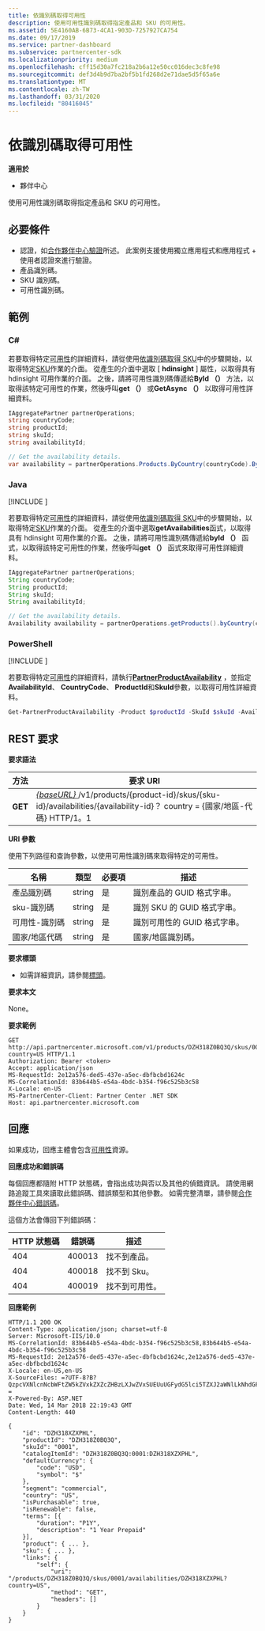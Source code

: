 ```yaml
---
title: 依識別碼取得可用性
description: 使用可用性識別碼取得指定產品和 SKU 的可用性。
ms.assetid: 5E4160AB-6B73-4CA1-903D-7257927CA754
ms.date: 09/17/2019
ms.service: partner-dashboard
ms.subservice: partnercenter-sdk
ms.localizationpriority: medium
ms.openlocfilehash: cff15d30a7fc218a2b6a12e50cc016dec3c8fe98
ms.sourcegitcommit: def3d4b9d7ba2bf5b1fd268d2e71dae5d5f65a6e
ms.translationtype: MT
ms.contentlocale: zh-TW
ms.lasthandoff: 03/31/2020
ms.locfileid: "80416045"
---
```

# <a name="get-an-availability-by-id"></a>依識別碼取得可用性 

**適用於**

- 夥伴中心

使用可用性識別碼取得指定產品和 SKU 的可用性。

## <a name="span-idprerequisitesspan-idprerequisitesspan-idprerequisitesprerequisites"></a><span id="Prerequisites"/><span id="prerequisites"/><span id="PREREQUISITES"/>必要條件

- 認證，如[合作夥伴中心驗證](partner-center-authentication.md)所述。 此案例支援使用獨立應用程式和應用程式 + 使用者認證來進行驗證。
- 產品識別碼。 
- SKU 識別碼。 
- 可用性識別碼。 

## <a name="span-idexamplesspan-idexamplesspan-idexamplesexamples"></a><span id="Examples"/><span id="examples"><span id="EXAMPLES"/>範例

### <a name="c"></a>C# 

若要取得特定[可用性](product-resources.md#availability)的詳細資料，請從使用[依識別碼取得 SKU](get-a-sku-by-id.md)中的步驟開始，以取得特定[SKU](product-resources.md#sku)作業的介面。 從產生的介面中選取 [ **hdinsight** ] 屬性，以取得具有 hdinsight 可用作業的介面。 之後，請將可用性識別碼傳遞給**ById （）** 方法，以取得該特定可用性的作業，然後呼叫**get （）** 或**GetAsync （）** 以取得可用性詳細資料。

```csharp
IAggregatePartner partnerOperations;
string countryCode;
string productId; 
string skuId;
string availabilityId;

// Get the availability details.
var availability = partnerOperations.Products.ByCountry(countryCode).ById(productId).Skus.ById(skuId).Availabilities.ById(availabilityId).Get();
```

### <a name="java"></a>Java

[!INCLUDE [<Partner Center Java SDK support details>](<../includes/java-sdk-support.md>)]

若要取得特定[可用性](product-resources.md#availability)的詳細資料，請從使用[依識別碼取得 SKU](get-a-sku-by-id.md)中的步驟開始，以取得特定[SKU](product-resources.md#sku)作業的介面。 從產生的介面中選取**getAvailabilities**函式，以取得具有 hdinsight 可用作業的介面。 之後，請將可用性識別碼傳遞給**byId （）** 函式，以取得該特定可用性的作業，然後呼叫**get （）** 函式來取得可用性詳細資料。

```java
IAggregatePartner partnerOperations;
String countryCode;
String productId; 
String skuId;
String availabilityId;

// Get the availability details.
Availability availability = partnerOperations.getProducts().byCountry(countryCode).byId(productId).getSkus().byId(skuId).getAvailabilities().byId(availabilityId).get();
```

### <a name="powershell"></a>PowerShell

[!INCLUDE [<Partner Center PowerShell module support details>](<../includes/powershell-module-support.md>)]

若要取得特定[可用性](product-resources.md#availability)的詳細資料，請執行[**PartnerProductAvailability**](https://github.com/Microsoft/Partner-Center-PowerShell/blob/master/docs/help/Get-PartnerProductAvailability.md) ，並指定**AvailabilityId**、 **CountryCode**、 **ProductId**和**SkuId**參數，以取得可用性詳細資料。

```powershell
Get-PartnerProductAvailability -Product $productId -SkuId $skuId -AvailabilityId $availabilityId
```

## <a name="span-idrest_requestspan-idrest_requestspan-idrest_requestrest-request"></a><span id="REST_Request"/><span id="rest_request"/><span id="REST_REQUEST"/>REST 要求

**要求語法**

| 方法  | 要求 URI |
|---------|------------------------------------------------------------------------------------------------------------------------------------------------------------|
| **GET** | [ *{baseURL}* ](partner-center-rest-urls.md)/v1/products/{product-id}/skus/{sku-id}/availabilities/{availability-id}？ country = {國家/地區-代碼} HTTP/1。1         |

**URI 參數**

使用下列路徑和查詢參數，以使用可用性識別碼來取得特定的可用性。

| 名稱                   | 類型     | 必要項 | 描述                                                     |
|------------------------|----------|----------|-----------------------------------------------------------------|
| 產品識別碼             | string   | 是      | 識別產品的 GUID 格式字串。            |
| sku-識別碼                 | string   | 是      | 識別 SKU 的 GUID 格式字串。                |
| 可用性-識別碼        | string   | 是      | 識別可用性的 GUID 格式字串。       |
| 國家/地區代碼           | string   | 是      | 國家/地區識別碼。                                            |

 
**要求標頭**

- 如需詳細資訊，請參閱[標頭](headers.md)。

**要求本文**

None。

**要求範例**

```http
GET http://api.partnercenter.microsoft.com/v1/products/DZH318Z0BQ3Q/skus/0001/availabilities/DZH318XZXPHL?country=US HTTP/1.1
Authorization: Bearer <token>
Accept: application/json
MS-RequestId: 2e12a576-ded5-437e-a5ec-dbfbcbd1624c
MS-CorrelationId: 83b644b5-e54a-4bdc-b354-f96c525b3c58
X-Locale: en-US
MS-PartnerCenter-Client: Partner Center .NET SDK
Host: api.partnercenter.microsoft.com
```

## <a name="span-idresponsespan-idresponsespan-idresponseresponse"></a><span id="Response"/><span id="response"/><span id="RESPONSE"/>回應

如果成功，回應主體會包含[可用性](product-resources.md#availability)資源。

**回應成功和錯誤碼**

每個回應都隨附 HTTP 狀態碼，會指出成功與否以及其他的偵錯資訊。 請使用網路追蹤工具來讀取此錯誤碼、錯誤類型和其他參數。 如需完整清單，請參閱[合作夥伴中心錯誤碼](error-codes.md)。

這個方法會傳回下列錯誤碼：

| HTTP 狀態碼     | 錯誤碼   | 描述                                                                                               |
|----------------------|--------------|-----------------------------------------------------------------------------------------------------------|
| 404                  | 400013       | 找不到產品。                                                                                    |
| 404                  | 400018       | 找不到 Sku。                                                                                        |
| 404                  | 400019       | 找不到可用性。                                                                                   |

**回應範例**

```http
HTTP/1.1 200 OK
Content-Type: application/json; charset=utf-8
Server: Microsoft-IIS/10.0
MS-CorrelationId: 83b644b5-e54a-4bdc-b354-f96c525b3c58,83b644b5-e54a-4bdc-b354-f96c525b3c58
MS-RequestId: 2e12a576-ded5-437e-a5ec-dbfbcbd1624c,2e12a576-ded5-437e-a5ec-dbfbcbd1624c
X-Locale: en-US,en-US
X-SourceFiles: =?UTF-8?B?QzpcVXNlcnNcbWFtZW5kZVxkZXZcZHBzLXJwZVxSUEUuUGFydG5lci5TZXJ2aWNlLkNhdGFsb2dcV2ViQXBpc1xDYXRhbG9nU2VydmljZS5WMi5XZWJcdjFccHJvZHVjdHNcRFpIMzE4WjBCUTNRXHNrdXNcMDAwMVxhdmFpbGFiaWxpdGllc1xEWkgzMThaMEhNS1E=?=
X-Powered-By: ASP.NET
Date: Wed, 14 Mar 2018 22:19:43 GMT
Content-Length: 440

{
    "id": "DZH318XZXPHL",
    "productId": "DZH318Z0BQ3Q",
    "skuId": "0001",
    "catalogItemId": "DZH318Z0BQ3Q:0001:DZH318XZXPHL",
    "defaultCurrency": {
        "code": "USD",
        "symbol": "$"
    },
    "segment": "commercial",
    "country": "US",
    "isPurchasable": true,
    "isRenewable": false,
    "terms": [{
        "duration": "P1Y",
        "description": "1 Year Prepaid"
    }],
    "product": { ... },
    "sku": { ... },
    "links": {
        "self": {
            "uri": "/products/DZH318Z0BQ3Q/skus/0001/availabilities/DZH318XZXPHL?country=US",
            "method": "GET",
            "headers": []
        }
    }
}
```